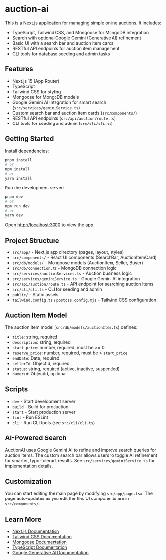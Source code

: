 # auction-ai

This is a [Next.js](https://nextjs.org) application for managing simple online auctions. It includes:

- TypeScript, Tailwind CSS, and Mongoose for MongoDB integration
- Search with optional Google Gemini (Generative AI) refinement
- Basic UI with a search bar and auction item cards
- RESTful API endpoints for auction item management
- CLI tools for database seeding and admin tasks

## Features

- Next.js 15 (App Router)
- TypeScript
- Tailwind CSS for styling
- Mongoose for MongoDB models
- Google Gemini AI integration for smart search (`src/services/geminiService.ts`)
- Custom search bar and auction item cards (`src/components/`)
- RESTful API endpoints (`src/api/auction/route.ts`)
- CLI tools for seeding and admin (`src/cli/cli.ts`)

## Getting Started

Install dependencies:

```bash
pnpm install
# or
npm install
# or
yarn install
```

Run the development server:

```bash
pnpm dev
# or
npm run dev
# or
yarn dev
```

Open [http://localhost:3000](http://localhost:3000) to view the app.

## Project Structure

- `src/app/` - Next.js app directory (pages, layout, styles)
- `src/components/` - React UI components (SearchBar, AuctionItemCard)
- `src/db/models/` - Mongoose models (AuctionItem, Seller, Buyer)
- `src/db/connection.ts` - MongoDB connection logic
- `src/services/auctionServices.ts` - Auction business logic
- `src/services/geminiService.ts` - Google Gemini AI integration
- `src/api/auction/route.ts` - API endpoint for searching auction items
- `src/cli/cli.ts` - CLI for seeding and admin
- `public/` - Static assets
- `tailwind.config.ts` / `postcss.config.mjs` - Tailwind CSS configuration

## Auction Item Model

The auction item model (`src/db/models/auctionItem.ts`) defines:

- `title`: string, required
- `description`: string, required
- `start_price`: number, required, must be >= 0
- `reserve_price`: number, required, must be > `start_price`
- `endDate`: Date, required
- `sellerId`: ObjectId, required
- `status`: string, required (active, inactive, suspended)
- `buyerId`: ObjectId, optional

## Scripts

- `dev` - Start development server
- `build` - Build for production
- `start` - Start production server
- `lint` - Run ESLint
- `cli` - Run CLI tools (see `src/cli/cli.ts`)

## AI-Powered Search

AuctionAI uses Google Gemini AI to refine and improve search queries for auction items. The custom search bar allows users to toggle AI refinement for smarter, typo-tolerant results. See `src/services/geminiService.ts` for implementation details.

## Customization

You can start editing the main page by modifying `src/app/page.tsx`. The page auto-updates as you edit the file. UI components are in `src/components/`.

## Learn More

- [Next.js Documentation](https://nextjs.org/docs)
- [Tailwind CSS Documentation](https://tailwindcss.com/docs)
- [Mongoose Documentation](https://mongoosejs.com/docs/guide.html)
- [TypeScript Documentation](https://www.typescriptlang.org/docs/)
- [Google Generative AI Documentation](https://ai.google.dev/docs)

